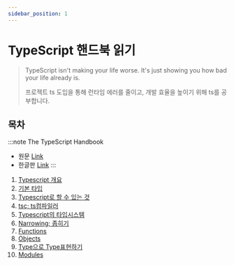 ```yaml
---
sidebar_position: 1
---
```


# TypeScript 핸드북 읽기

> TypeScript isn't making your life worse. It's just showing you how bad your life already is.
>
> 프로젝트 ts 도입을 통해 런타임 에러를 줄이고, 개발 효율을 높이기 위해 ts를 공부합니다.


## 목차


:::note The TypeScript Handbook

- 원문 [Link](https://www.typescriptlang.org/docs/handbook/intro.html)
- 한글판 [Link](https://www.typescriptlang.org/ko/docs/handbook/intro.html)
:::

1. [Typescript 개요](./01_tsbook1.md)
2. [기본 타입](./02_tsbook2.md)
3. [Typescript로 할 수 있는 것](./03_tsbook3.md)
4. [tsc; ts컴파일러](./04_tsbook4.md)
5. [Typescript의 타입시스템](./05_tsbook5.md)
6. [Narrowing; 좁히기](./06_tsbook6.md)
7. [Functions](./07_tsbook7.md)
8. [Objects](./08_tsbook8.md)
9. [Type으로 Type표현하기](./09_tsbook9.md)
10. [Modules](./10_tsbook10.md)
